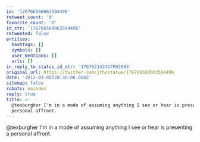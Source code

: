 ```yaml
---
id: '176766560063594496'
retweet_count: '0'
favorite_count: '0'
id_str: '176766560063594496'
retweeted: false
entities:
  hashtags: []
  symbols: []
  user_mentions: []
  urls: []
in_reply_to_status_id_str: '176762142417092608'
original_url: https://twitter.com/jth/status/176766560063594496
date: '2012-03-05T20:30:06.000Z'
sitemap: false
robots: noindex
reply: true
title: >-
  @texburgher I'm in a mode of assuming anything I see or hear is presenting a
  personal affront.
---
```


@texburgher I'm in a mode of assuming anything I see or hear is presenting a personal affront.